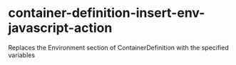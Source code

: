 # container-definition-insert-env-javascript-action
Replaces the Environment section of ContainerDefinition with the specified variables

